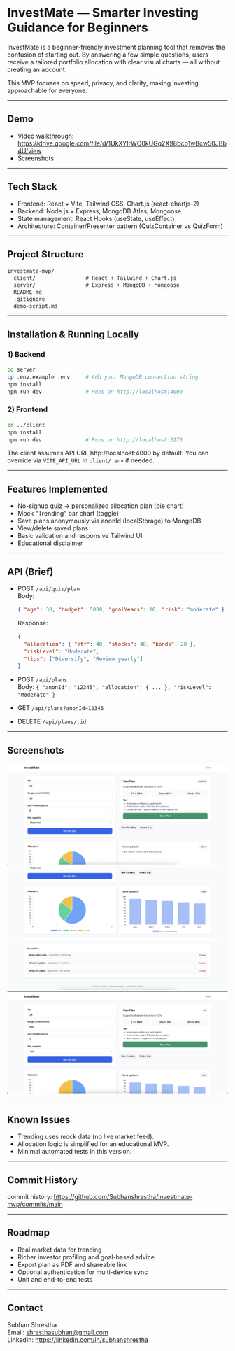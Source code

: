 # InvestMate — Smarter Investing Guidance for Beginners

InvestMate is a beginner-friendly investment planning tool that removes the confusion of starting out.
By answering a few simple questions, users receive a tailored portfolio allocation with clear visual charts — all without creating an account.

This MVP focuses on speed, privacy, and clarity, making investing approachable for everyone.

---

## Demo
- Video walkthrough: https://drive.google.com/file/d/1UkXYIrWO0kUGq2X98bcb1wBcw50JBb4U/view
- Screenshots

---

## Tech Stack
- Frontend: React + Vite, Tailwind CSS, Chart.js (react-chartjs-2)
- Backend: Node.js + Express, MongoDB Atlas, Mongoose
- State management: React Hooks (useState, useEffect)
- Architecture: Container/Presenter pattern (QuizContainer vs QuizForm)

---

## Project Structure
```
investmate-mvp/
  client/                # React + Tailwind + Chart.js
  server/                # Express + MongoDB + Mongoose
  README.md
  .gitignore
  demo-script.md
```

---

## Installation & Running Locally

### 1) Backend
```bash
cd server
cp .env.example .env     # Add your MongoDB connection string
npm install
npm run dev              # Runs on http://localhost:4000
```

### 2) Frontend
```bash
cd ../client
npm install
npm run dev              # Runs on http://localhost:5173
```

The client assumes API URL http://localhost:4000 by default. You can override via `VITE_API_URL` in `client/.env` if needed.

---

## Features Implemented
- No-signup quiz → personalized allocation plan (pie chart)
- Mock “Trending” bar chart (toggle)
- Save plans anonymously via anonId (localStorage) to MongoDB
- View/delete saved plans
- Basic validation and responsive Tailwind UI
- Educational disclaimer

---

## API (Brief)
- POST `/api/quiz/plan`  
  Body:
  ```json
  { "age": 30, "budget": 5000, "goalYears": 10, "risk": "moderate" }
  ```
  Response:
  ```json
  {
    "allocation": { "etf": 40, "stocks": 40, "bonds": 20 },
    "riskLevel": "Moderate",
    "tips": ["Diversify", "Review yearly"]
  }
  ```

- POST `/api/plans`  
  Body: `{ "anonId": "12345", "allocation": { ... }, "riskLevel": "Moderate" }`

- GET `/api/plans?anonId=12345`

- DELETE `/api/plans/:id`

---

## Screenshots
![Quiz](docs/screenshots/ss1.png)
![Results + Pie](docs/screenshots/ss2.png)
![Trending Bar](docs/screenshots/ss3.png)
![Saved Plans](docs/screenshots/ss4.png)

---

## Known Issues
- Trending uses mock data (no live market feed).
- Allocation logic is simplified for an educational MVP.
- Minimal automated tests in this version.

---

## Commit History
commit history: https://github.com/Subhanshrestha/investmate-mvp/commits/main

---

## Roadmap
- Real market data for trending
- Richer investor profiling and goal-based advice
- Export plan as PDF and shareable link
- Optional authentication for multi-device sync
- Unit and end-to-end tests

---

## Contact
Subhan Shrestha  
Email: shresthasubhan@gmail.com  
LinkedIn: https://linkedin.com/in/subhanshrestha
